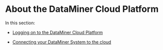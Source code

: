 # About the DataMiner Cloud Platform

In this section:

- [Logging on to the DataMiner Cloud Platform](Logging_on_to_the_DataMiner_Cloud_Platform.md)

- [Connecting your DataMiner System to the cloud](Connecting_your_DataMiner_System_to_the_cloud.md)
